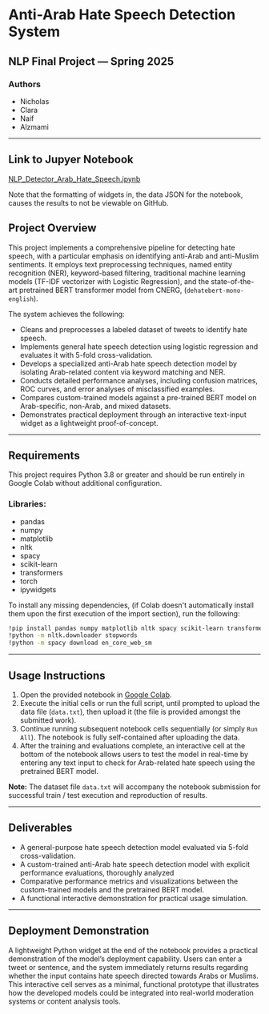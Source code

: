 # Anti-Arab Hate Speech Detection System

## NLP Final Project — Spring 2025

### Authors
- Nicholas
- Clara
- Naif 
- Alzmami

---

## Link to Jupyer Notebook

[NLP_Detector_Arab_Hate_Speech.ipynb](https://colab.research.google.com/drive/1KNUTPU-R82Nawmy3n6-hcmG1LFE7fBGk#scrollTo=N61tVed9Lk-J)

Note that the formatting of widgets in, the data JSON for the notebook, causes the results to not be viewable on GitHub.

## Project Overview

This project implements a comprehensive pipeline for detecting hate speech, with a particular emphasis on identifying anti-Arab and anti-Muslim sentiments. It employs text preprocessing techniques, named entity recognition (NER), keyword-based filtering, traditional machine learning models (TF-IDF vectorizer with Logistic Regression), and the state-of-the-art pretrained BERT transformer model from CNERG, (`dehatebert-mono-english`).

The system achieves the following:

- Cleans and preprocesses a labeled dataset of tweets to identify hate speech.
- Implements general hate speech detection using logistic regression and evaluates it with 5-fold cross-validation.
- Develops a specialized anti-Arab hate speech detection model by isolating Arab-related content via keyword matching and NER.
- Conducts detailed performance analyses, including confusion matrices, ROC curves, and error analyses of misclassified examples.
- Compares custom-trained models against a pre-trained BERT model on Arab-specific, non-Arab, and mixed datasets.
- Demonstrates practical deployment through an interactive text-input widget as a lightweight proof-of-concept.

---

## Requirements

This project requires Python 3.8 or greater and should be run entirely in Google Colab without additional configuration.

### Libraries:
- pandas
- numpy
- matplotlib
- nltk
- spacy
- scikit-learn
- transformers
- torch
- ipywidgets

To install any missing dependencies, (if Colab doesn't automatically install them upon the first execution of the import section), run the following:

```bash
!pip install pandas numpy matplotlib nltk spacy scikit-learn transformers torch ipywidgets
!python -m nltk.downloader stopwords
!python -m spacy download en_core_web_sm
```

---

## Usage Instructions

1. Open the provided notebook in [Google Colab](https://colab.research.google.com/drive/1KNUTPU-R82Nawmy3n6-hcmG1LFE7fBGk#scrollTo=17DdBlXKP662).
2. Execute the initial cells or run the full script, until prompted to upload the data file (`data.txt`), then upload it (the file is provided amongst the submitted work).
3. Continue running subsequent notebook cells sequentially (or simply `Run All`). The notebook is fully self-contained after uploading the data.
4. After the training and evaluations complete, an interactive cell at the bottom of the notebook allows users to test the model in real-time by entering any text input to check for Arab-related hate speech using the pretrained BERT model.

**Note:** The dataset file `data.txt` will accompany the notebook submission for successful train / test execution and reproduction of results.

---

## Deliverables

- A general-purpose hate speech detection model evaluated via 5-fold cross-validation.
- A custom-trained anti-Arab hate speech detection model with explicit performance evaluations, thoroughly analyzed
- Comparative performance metrics and visualizations between the custom-trained models and the pretrained BERT model.
- A functional interactive demonstration for practical usage simulation.

---

## Deployment Demonstration

A lightweight Python widget at the end of the notebook provides a practical demonstration of the model’s deployment capability. Users can enter a tweet or sentence, and the system immediately returns results regarding whether the input contains hate speech directed towards Arabs or Muslims. This interactive cell serves as a minimal, functional prototype that illustrates how the developed models could be integrated into real-world moderation systems or content analysis tools.
